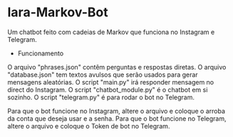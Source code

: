 # Iara-Markov-Bot
Um chatbot feito com cadeias de Markov que funciona no Instagram e Telegram.

* Funcionamento

O arquivo "phrases.json" contêm perguntas e respostas diretas.
O arquivo "database.json" tem textos avulsos que serão usados para gerar mensagens aleatórias.
O script "main.py" irá responder mensagem no direct do Instagram.
O script "chatbot_module.py" é o chatbot em si sozinho.
O script "telegram.py" é para rodar o bot no Telegram.

Para que o bot funcione no Instagram, altere o arquivo e coloque o arroba da conta que deseja usar e a senha.
Para que o bot funcione no Telegram, altere o arquivo e coloque o Token de bot no Telegram.

  
